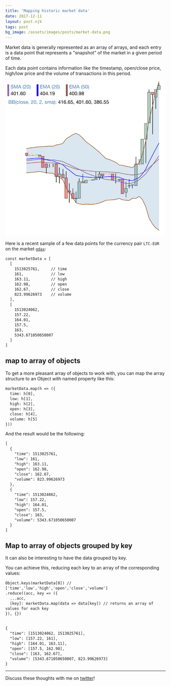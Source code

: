 ```yaml
---
title: 'Mapping historic market data'
date: 2017-12-11
layout: post.njk
tags: post
bg_image: /assets/images/posts/market-data.png
---
```



Market data is generally represented as an array of arrays, and each entry is a data point that represents a "snapshot" of the market in a given period of time.


Each data point contains information like the timestamp, open/close price, high/low price and the volume of transactions in this period.

![market data](/assets/images/posts/market-data.full.png)

Here is a recent sample of a few data points for the currency pair `LTC-EUR` on the market [`gdax`](https://www.gdax.com/):

```
const marketData = [
  [
    1513025761,     // time
    161,            // low
    163.11,         // high
    162.98,         // open
    162.67,         // close
    823.99626973    // volume
  ],
  [
    1513024062,
    157.22,
    164.01,
    157.5,
    163,
    5343.671050650007
  ]
]
```

## map to array of objects

To get a more pleasant array of objects to work with, you can map the array structure to an Object with named property like this:

```
marketData.map(h => ({
  time: h[0],
  low: h[1],
  high: h[2],
  open: h[3],
  close: h[4],
  volume: h[5]
}))
```

And the result would be the following:

```
[
  {
    "time": 1513025761,
    "low": 161,
    "high": 163.11,
    "open": 162.98,
    "close": 162.67,
    "volume": 823.99626973
  },
  {
    "time": 1513024062,
    "low": 157.22,
    "high": 164.01,
    "open": 157.5,
    "close": 163,
    "volume": 5343.671050650007
  }
]
```

## Map to array of objects grouped by key

It can also be interesting to have the data grouped by key.

You can achieve this, reducing each key to an array of the corresponding values:

```
Object.keys(marketData[0]) // ['time','low','high','open','close','volume']
.reduce((acc, key => ({
  ...acc,
  [key]: marketData.map(data => data[key]) // returns an array of values for each key
}), {})
```

```

{
  "time": [1513024062, 1513025761],
  "low": [157.22, 161],
  "high": [164.01, 163.11],
  "open": [157.5, 162.98],
  "close": [163, 162.67],
  "volume": [5343.671050650007, 823.99626973]
}
```

---

Discuss these thoughts with me on [twitter](https://twitter.com/christian_fei)!
